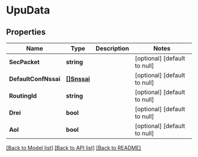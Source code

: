 # UpuData

## Properties
Name | Type | Description | Notes
------------ | ------------- | ------------- | -------------
**SecPacket** | **string** |  | [optional] [default to null]
**DefaultConfNssai** | [**[]Snssai**](Snssai.md) |  | [optional] [default to null]
**RoutingId** | **string** |  | [optional] [default to null]
**Drei** | **bool** |  | [optional] [default to null]
**Aol** | **bool** |  | [optional] [default to null]

[[Back to Model list]](../README.md#documentation-for-models) [[Back to API list]](../README.md#documentation-for-api-endpoints) [[Back to README]](../README.md)

